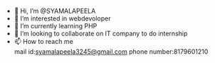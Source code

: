 - 👋 Hi, I’m @SYAMALAPEELA
- 👀 I’m interested in  webdevoloper
- 🌱 I’m currently learning PHP
- 💞️ I’m looking to collaborate on IT company to do internship
- 📫 How to reach me  
 mail id:syamalapeela3245@gmail.com
 phone number:8179601210
 


<!---
SYAMALAPEELA/SYAMALAPEELA is a ✨ special ✨ repository because its `README.md` (this file) appears on your GitHub profile.
You can click the Preview link to take a look at your changes.
--->
